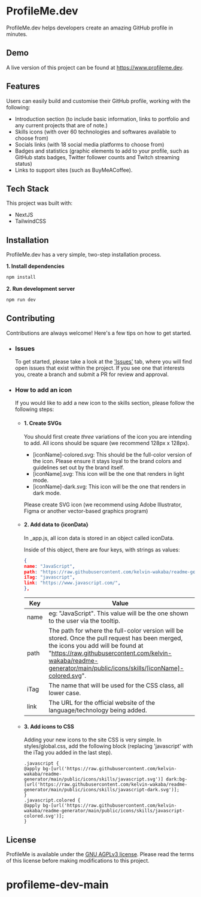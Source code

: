 # ProfileMe.dev

ProfileMe.dev helps developers create an amazing GitHub profile in minutes.

## Demo

A live version of this project can be found at https://www.profileme.dev.

## Features

Users can easily build and customise their GitHub profile, working with the following:

- Introduction section (to include basic information, links to portfolio and any current projects that are of note.)
- Skills icons (with over 60 technologies and softwares available to choose from)
- Socials links (with 18 social media platforms to choose from)
- Badges and statistics (graphic elements to add to your profile, such as GitHub stats badges, Twitter follower counts and Twitch streaming status)
- Links to support sites (such as BuyMeACoffee).

## Tech Stack

This project was built with:

- NextJS
- TailwindCSS

## Installation

ProfileMe.dev has a very simple, two-step installation process.

**1. Install dependencies**

```bash
npm install
```

**2. Run development server**

```bash
npm run dev
```

## Contributing

Contributions are always welcome! Here's a few tips on how to get started.

- ### Issues

  To get started, please take a look at the ['Issues'](https://github.com/wadkaba-kelvin/profileme-dev/issues) tab, where you will find open issues that exist within the project. If you see one that interests you, create a branch and submit a PR for review and approval.

- ### How to add an icon

  If you would like to add a new icon to the skills section, please follow the following steps:

  - #### **1. Create SVGs**

    You should first create _three_ variations of the icon you are intending to add.
    All icons should be square (we recommend 128px x 128px).

    - [iconName]-colored.svg: This should be the full-color version of the icon. Please ensure it stays loyal to the brand colors and guidelines set out by the brand itself.
    - [iconName].svg: This icon will be the one that renders in light mode.
    - [iconName]-dark.svg: This icon will be the one that renders in dark mode.

    Please create SVG icon (we recommend using Adobe Illustrator, Figma or another vector-based graphics program)

  - #### **2. Add data to {iconData}**

    In \_app.js, all icon data is stored in an object called iconData.

    Inside of this object, there are four keys, with strings as values:

    ```json
    {
    name: "JavaScript",
    path: "https://raw.githubusercontent.com/kelvin-wakaba/readme-generator/main/public/icons/skills/javascript-colored.svg",
    iTag: "javascript",
    link: "https://www.javascript.com/",
    },
    ```

    | Key  | Value                                                                                                                                                                                                                                                   |
    | ---- | ------------------------------------------------------------------------------------------------------------------------------------------------------------------------------------------------------------------------------------------------------- |
    | name | eg: "JavaScript". This value will be the one shown to the user via the tooltip.                                                                                                                                                                                                                            |
    | path | The path for where the full-color version will be stored. Once the pull request has been merged, the icons you add will be found at "https://raw.githubusercontent.com/kelvin-wakaba/readme-generator/main/public/icons/skills/[iconName]-colored.svg". |
    | iTag | The name that will be used for the CSS class, all lower case.                                                                                                                                                                                           |
    | link | The URL for the official website of the language/technology being added.                                                                                                                                                                                |

  - #### **3. Add icons to CSS**

    Adding your new icons to the site CSS is very simple. In styles/global.css, add the following block (replacing 'javascript' with the iTag you added in the last step).

    ```
    .javascript {
    @apply bg-[url('https://raw.githubusercontent.com/kelvin-wakaba/readme-generator/main/public/icons/skills/javascript.svg')] dark:bg-[url('https://raw.githubusercontent.com/kelvin-wakaba/readme-generator/main/public/icons/skills/javascript-dark.svg')];
    }
    .javascript.colored {
    @apply bg-[url('https://raw.githubusercontent.com/kelvin-wakaba/readme-generator/main/public/icons/skills/javascript-colored.svg')];
    }
    ```

## License

ProfileMe is available under the [GNU AGPLv3 license](https://choosealicense.com/licenses/agpl-3.0/). Please read the terms of this license before making modifications to this project.
# profileme-dev-main
